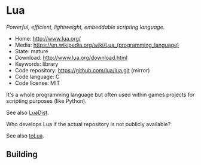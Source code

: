 # Lua

_Powerful, efficient, lightweight, embeddable scripting language._

- Home: http://www.lua.org/
- Media: <https://en.wikipedia.org/wiki/Lua_(programming_language)>
- State: mature
- Download: http://www.lua.org/download.html
- Keywords: library
- Code repository: https://github.com/lua/lua.git (mirror)
- Code language: C
- Code license: MIT

It's a whole programming language but often used within games projects for scripting purposes (like Python).

See also [LuaDist](https://github.com/LuaDist).

Who develops Lua if the actual repository is not publicly available?

See also [toLua](http://webserver2.tecgraf.puc-rio.br/~celes/tolua/tolua-3.2.html).

## Building
